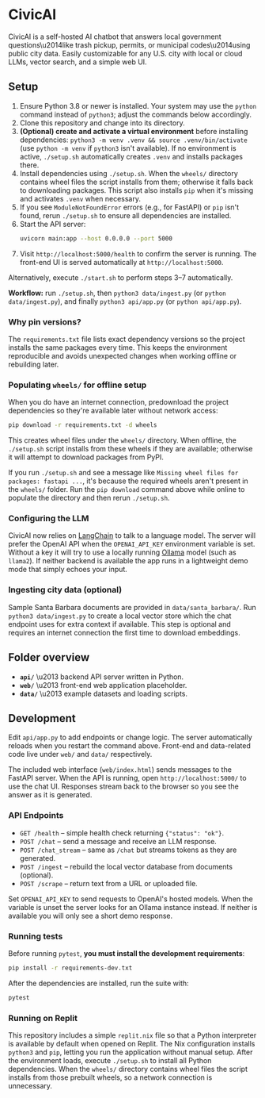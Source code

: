 # CivicAI
CivicAI is a self-hosted AI chatbot that answers local government questions\u2014like trash pickup, permits, or municipal codes\u2014using public city data. Easily customizable for any U.S. city with local or cloud LLMs, vector search, and a simple web UI.

## Setup
1. Ensure Python 3.8 or newer is installed.
   Your system may use the `python` command instead of `python3`; adjust the commands below accordingly.
2. Clone this repository and change into its directory.
3. **(Optional) create and activate a virtual environment** before installing dependencies:
   `python3 -m venv .venv && source .venv/bin/activate` (use `python -m venv` if `python3` isn't available).
   If no environment is active, `./setup.sh` automatically creates `.venv` and installs packages there.
4. Install dependencies using `./setup.sh`. When the `wheels/` directory contains wheel files the script installs from them; otherwise it falls back to downloading packages. This script also installs `pip` when it's missing and activates `.venv` when necessary.
5. If you see `ModuleNotFoundError` errors (e.g., for FastAPI) or `pip` isn't found, rerun `./setup.sh` to ensure all dependencies are installed.
6. Start the API server:
   ```bash
   uvicorn main:app --host 0.0.0.0 --port 5000
   ```
7. Visit `http://localhost:5000/health` to confirm the server is running. The front-end UI is served automatically at `http://localhost:5000`.

Alternatively, execute `./start.sh` to perform steps 3–7 automatically.

**Workflow:** run `./setup.sh`, then `python3 data/ingest.py` (or `python data/ingest.py`), and finally `python3 api/app.py` (or `python api/app.py`).

### Why pin versions?
The `requirements.txt` file lists exact dependency versions so the
project installs the same packages every time. This keeps the
environment reproducible and avoids unexpected changes when working
offline or rebuilding later.

### Populating `wheels/` for offline setup
When you do have an internet connection, predownload the project dependencies so
they're available later without network access:

```bash
pip download -r requirements.txt -d wheels
```

This creates wheel files under the `wheels/` directory. When offline, the
`./setup.sh` script installs from these wheels if they are available;
otherwise it will attempt to download packages from PyPI.

If you run `./setup.sh` and see a message like `Missing wheel files for packages: fastapi ...`,
it's because the required wheels aren't present in the `wheels/` folder. Run the
`pip download` command above while online to populate the directory and then
rerun `./setup.sh`.

### Configuring the LLM
CivicAI now relies on [LangChain](https://python.langchain.com) to talk to a
language model. The server will prefer the OpenAI API when the
`OPENAI_API_KEY` environment variable is set. Without a key it will try to use
a locally running [Ollama](https://ollama.ai) model (such as `llama2`).  If
neither backend is available the app runs in a lightweight demo mode that
simply echoes your input.

### Ingesting city data (optional)
Sample Santa Barbara documents are provided in `data/santa_barbara/`. Run
`python3 data/ingest.py` to create a local vector store which the chat endpoint
uses for extra context if available. This step is optional and requires an
internet connection the first time to download embeddings.

## Folder overview
- **`api/`** \u2013 backend API server written in Python.
- **`web/`** \u2013 front-end web application placeholder.
- **`data/`** \u2013 example datasets and loading scripts.

## Development
Edit `api/app.py` to add endpoints or change logic. The server automatically reloads when you restart the command above. Front-end and data-related code live under `web/` and `data/` respectively.

The included web interface (`web/index.html`) sends messages to the FastAPI
server. When the API is running, open `http://localhost:5000/` to use the chat
UI. Responses stream back to the browser so you see the answer as it is
generated.

### API Endpoints

- `GET /health` – simple health check returning `{"status": "ok"}`.
- `POST /chat` – send a message and receive an LLM response.
- `POST /chat_stream` – same as `/chat` but streams tokens as they are generated.
- `POST /ingest` – rebuild the local vector database from documents (optional).
- `POST /scrape` – return text from a URL or uploaded file.

Set `OPENAI_API_KEY` to send requests to OpenAI's hosted models. When the
variable is unset the server looks for an Ollama instance instead. If neither is
available you will only see a short demo response.

### Running tests

Before running `pytest`, **you must install the development requirements**:

```bash
pip install -r requirements-dev.txt
```

After the dependencies are installed, run the suite with:

```bash
pytest
```

### Running on Replit

This repository includes a simple `replit.nix` file so that a Python
interpreter is available by default when opened on Replit. The Nix
configuration installs `python3` and `pip`, letting you run the
application without manual setup. After the environment loads, execute
`./setup.sh` to install all Python dependencies. When the `wheels/`
directory contains wheel files the script installs from those prebuilt wheels,
so a network connection is unnecessary.

